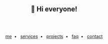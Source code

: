 <h2 align="center">👋 Hi everyone!</h2>
<br>
<br>
<p align="center">  
  <a href="https://codeur-mdg.vercel.app/">me</a>&nbsp;&nbsp;•&nbsp;&nbsp;
  <a href="https://codeur-mdg.vercel.app/services">services</a>&nbsp;&nbsp;•&nbsp;&nbsp;
  <a href="https://codeur-mdg.vercel.app/projets">projects</a>&nbsp;&nbsp;•&nbsp;&nbsp;
  <a href="https://codeur-mdg.vercel.app/faq">faq</a>&nbsp;&nbsp;•&nbsp;&nbsp;
  <a href="https://codeur-mdg.vercel.app/contact">contact</a>
</p>

